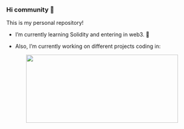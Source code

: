 ### Hi community 👋

This is my personal repository!

- I’m currently learning Solidity and entering in web3. 🌱 

- Also, I’m currently working on different projects coding in:
<div align="center">
  <a href="https://github.com/BorjaRuizReverter">
  <img height="180em" width="400cm" src="https://github-readme-stats.vercel.app/api/top-langs/?username=alanny-design&layout=compact&langs_count=7&theme=algolia"/>
</div>


  <!--
**alanny-design/alanny-design** is a ✨ _special_ ✨ repository because its `README.md` (this file) appears on your GitHub profile.
- 👯 I’m looking to collaborate on ...
- 🤔 I’m looking for help with ...
- 💬 Ask me about ...
- 📫 How to reach me: ...
- 😄 Pronouns: ...
- ⚡ Fun fact: ...
Here are some ideas to get you started:
-->
